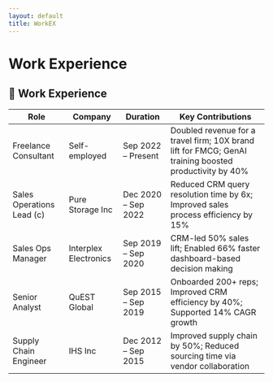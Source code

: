 ```yaml
---
layout: default
title: WorkEX
---
```


# Work Experience

## 🧾 Work Experience

| Role                     | Company                            | Duration              | Key Contributions                                                                 |
|--------------------------|-------------------------------------|------------------------|-----------------------------------------------------------------------------------|
| Freelance Consultant | Self-employed                       | Sep 2022 – Present     | Doubled revenue for a travel firm; 10X brand lift for FMCG; GenAI training boosted productivity by 40% |
| Sales Operations Lead (c) | Pure Storage Inc                    | Dec 2020 – Sep 2022    | Reduced CRM query resolution time by 6x; Improved sales process efficiency by 15% |
| Sales Ops Manager    | Interplex Electronics               | Sep 2019 – Sep 2020    | CRM-led 50% sales lift; Enabled 66% faster dashboard-based decision making       |
| Senior Analyst       | QuEST Global                        | Sep 2015 – Sep 2019    | Onboarded 200+ reps; Improved CRM efficiency by 40%; Supported 14% CAGR growth   |
| Supply Chain Engineer| IHS Inc                             | Dec 2012 – Sep 2015    | Improved supply chain by 50%; Reduced sourcing time via vendor collaboration     |



